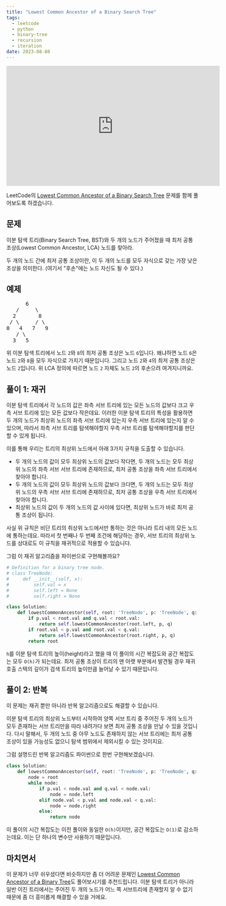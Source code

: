 ```yaml
---
title: "Lowest Common Ancestor of a Binary Search Tree"
tags:
  - leetcode
  - python
  - binary-tree
  - recursion
  - iteration
date: 2023-08-08
---
```


<iframe width="560" height="315" src="https://www.youtube.com/embed/ABhdD-WZjzU" title="YouTube video player" frameborder="0" allow="accelerometer; autoplay; clipboard-write; encrypted-media; gyroscope; picture-in-picture; web-share" allowfullscreen></iframe>

LeetCode의 [Lowest Common Ancestor of a Binary Search Tree](https://leetcode.com/problems/lowest-common-ancestor-of-a-binary-search-tree/) 문제를 함께 풀어보도록 하겠습니다.

## 문제

이분 탐색 트리(Binary Search Tree, BST)와 두 개의 노드가 주어졌을 때 최저 공통 조상(Lowest Common Ancestor, LCA) 노드를 찾아라.

두 개의 노드 간에 최저 공통 조상이란, 이 두 개의 노드를 모두 자식으로 갖는 가장 낮은 조상을 의미한다. (여기서 "후손"에는 노드 자신도 될 수 있다.)

## 예제

<pre>
      6
   /     \
  2       8
 / \     / \
0   4   7   9
   / \
  3   5
</pre>

위 이분 탐색 트리에서 노드 `2`와 `8`의 최저 공통 조상은 노드 `6`입니다. 왜냐하면 노드 `6`은 노드 `2`와 `8`을 모두 자식으로 가지기 때문입니다.
그리고 노드 `2`와 `4`의 최저 공통 조상은 노드 `2`입니다. 위 LCA 정의에 따르면 노드 `2` 자체도 노드 `2`의 후손으려 여겨지니까요.

## 풀이 1: 재귀

이분 탐색 트리에서 각 노드의 값은 좌측 서브 트리에 있는 모든 노드의 값보다 크고 우측 서브 트리에 있는 모든 값보다 작은데요.
이러한 이분 탐색 트리의 특성을 활용하면 두 개의 노드가 최상위 노드의 좌측 서브 트리에 있는지 우측 서브 트리에 있는지 알 수 있으며,
따라서 좌측 서브 트리를 탐색해야할지 우측 서브 트리를 탐색해야할지를 판단할 수 있게 됩니다.

이를 통해 우리는 트리의 최상위 노드에서 아래 3가지 규칙을 도출할 수 있습니다.

- 두 개의 노드의 값이 모두 최상위 노드의 값보다 작다면, 두 개의 노드는 모두 최상위 노드의 좌측 서브 서브 트리에 존재하므로, 최저 공통 조상을 좌측 서브 트리에서 찾아야 합니다.
- 두 개의 노드의 값이 모두 최상위 노드의 값보다 크다면, 두 개의 노드는 모두 최상위 노드의 우측 서브 서브 트리에 존재하므로, 최저 공통 조상을 우측 서브 트리에서 찾아야 합니다.
- 최상위 노드의 값이 두 개의 노드의 값 사이에 있다면, 최상위 노드가 바로 최저 공통 조상이 됩니다.

사실 위 규칙은 비단 트리의 취상위 노드에서만 통하는 것은 아니라 트리 내의 모든 노드에 통하는데요.
따라서 첫 번째나 두 번째 조건에 해당하는 경우, 서브 트리의 최상위 노드를 상대로도 이 규칙을 재귀적으로 적용할 수 있습니다.

그럼 이 재귀 알고리즘을 파이썬으로 구현해볼까요?

```py
# Definition for a binary tree node.
# class TreeNode:
#     def __init__(self, x):
#         self.val = x
#         self.left = None
#         self.right = None

class Solution:
    def lowestCommonAncestor(self, root: 'TreeNode', p: 'TreeNode', q: 'TreeNode') -> 'TreeNode':
        if p.val < root.val and q.val < root.val:
            return self.lowestCommonAncestor(root.left, p, q)
        if root.val < p.val and root.val < q.val:
            return self.lowestCommonAncestor(root.right, p, q)
        return root
```

`h`를 이분 탐색 트리의 높이(height)라고 했을 때 이 풀이의 시간 복잡도와 공간 복잡도는 모두 `O(h)`가 되는데요.
최저 공통 조상이 트리의 맨 아랫 부분에서 발견될 경우 재귀 호출 스택의 깊이가 검색 트리의 높이만큼 늘어날 수 있기 때문입니다.

## 풀이 2: 반복

이 문제는 재귀 뿐만 아니라 반복 알고리즘으로도 해결할 수 있습니다.

이분 탐색 트리의 최상위 노드부터 시작하여 양쪽 서브 트리 중 주어진 두 개의 노드가 모두 존재하는 서브 트리만을 따라 내려가다 보면 최저 공통 조상을 만날 수 있을 것입니다.
다시 말해서, 두 개의 노드 중 아무 노드도 존재하지 않는 서브 트리에는 최저 공통 조상이 있을 가능성도 없으니 탐색 범위에서 제외시킬 수 있는 것이지요.

그럼 설명드린 반복 알고리즘도 파이썬으로 한번 구현해보겠습니다.

```py
class Solution:
    def lowestCommonAncestor(self, root: 'TreeNode', p: 'TreeNode', q: 'TreeNode') -> 'TreeNode':
        node = root
        while node:
            if p.val < node.val and q.val < node.val:
                node = node.left
            elif node.val < p.val and node.val < q.val:
                node = node.right
            else:
                return node
```

이 풀이의 시간 복잡도는 이전 풀이와 동일한 `O(h)`이지만, 공간 복잡도는 `O(1)`로 감소하는데요.
이는 단 하나의 변수만 사용하기 때문입니다.

## 마치면서

이 문제가 너무 쉬우셨다면 비슷하지만 좀 더 어려운 문제인 [Lowest Common Ancestor of a Binary Tree](/problems/lowest-common-ancestor-of-a-binary-tree/)도 풀어보시기를 추천드립니다.
이분 탐색 트리가 아니라 일반 이진 트리에서는 주어진 두 개의 노드가 어느 쪽 서브트리에 존재할지 알 수 없기 때문에 좀 더 흥미롭게 해결할 수 있을 거에요.
